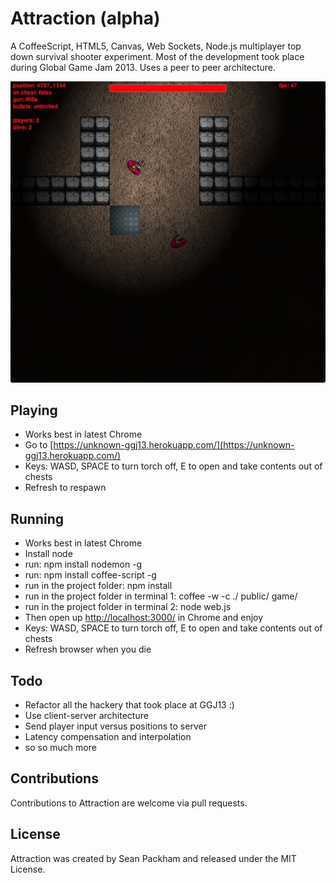 Attraction (alpha)
=====

A CoffeeScript, HTML5, Canvas, Web Sockets, Node.js multiplayer top down survival shooter experiment. Most of the development took place during Global Game Jam 2013. Uses a peer to peer architecture.

![screenshot](https://raw.githubusercontent.com/jbrownbridge/unknown/master/public/images/Screen%20Shot%202013-01-28%20at%2011.04.03%20AM.jpg)

Playing
-----

- Works best in latest Chrome
- Go to [https://unknown-ggj13.herokuapp.com/](https://unknown-ggj13.herokuapp.com/)
- Keys: WASD, SPACE to turn torch off, E to open and take contents out of chests
- Refresh to respawn

Running
-----

- Works best in latest Chrome
- Install node
- run: npm install nodemon -g
- run: npm install coffee-script -g
- run in the project folder: npm install
- run in the project folder in terminal 1: coffee -w -c ./ public/ game/
- run in the project folder in terminal 2: node web.js
- Then open up [http://localhost:3000/](http://localhost:3000/) in Chrome and enjoy
- Keys: WASD, SPACE to turn torch off, E to open and take contents out of chests
- Refresh browser when you die

Todo
-----

- Refactor all the hackery that took place at GGJ13 :)
- Use client-server architecture
- Send player input versus positions to server
- Latency compensation and interpolation
- so so much more

Contributions
-----

Contributions to Attraction are welcome via pull requests.

License
-----

Attraction was created by Sean Packham and released under the MIT License.
